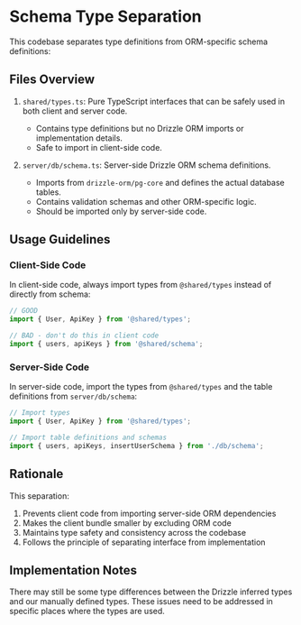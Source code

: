 # Schema Type Separation

This codebase separates type definitions from ORM-specific schema definitions:

## Files Overview

1. `shared/types.ts`: Pure TypeScript interfaces that can be safely used in both client and server code.
   - Contains type definitions but no Drizzle ORM imports or implementation details.
   - Safe to import in client-side code.

2. `server/db/schema.ts`: Server-side Drizzle ORM schema definitions.
   - Imports from `drizzle-orm/pg-core` and defines the actual database tables.
   - Contains validation schemas and other ORM-specific logic.
   - Should be imported only by server-side code.

## Usage Guidelines

### Client-Side Code

In client-side code, always import types from `@shared/types` instead of directly from schema:

```typescript
// GOOD
import { User, ApiKey } from '@shared/types';

// BAD - don't do this in client code
import { users, apiKeys } from '@shared/schema'; 
```

### Server-Side Code

In server-side code, import the types from `@shared/types` and the table definitions from `server/db/schema`:

```typescript
// Import types
import { User, ApiKey } from '@shared/types';

// Import table definitions and schemas
import { users, apiKeys, insertUserSchema } from './db/schema';
```

## Rationale

This separation:

1. Prevents client code from importing server-side ORM dependencies
2. Makes the client bundle smaller by excluding ORM code
3. Maintains type safety and consistency across the codebase
4. Follows the principle of separating interface from implementation

## Implementation Notes

There may still be some type differences between the Drizzle inferred types and our manually defined types. These issues need to be addressed in specific places where the types are used. 